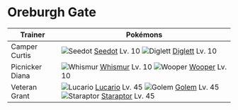 # Oreburgh Gate

Trainer                    | Pokémons
---                        | ---
Camper Curtis              | ![][273]  [Seedot] Lv. 10  ![][050]  [Diglett] Lv. 10
Picnicker Diana            | ![][293]  [Whismur] Lv. 10  ![][194]  [Wooper] Lv. 10
Veteran Grant              | ![][448]  [Lucario] Lv. 45  ![][076]  [Golem] Lv. 45  ![][398]  [Staraptor] Lv. 45


[050]: https://raw.githubusercontent.com/PokeAPI/sprites/master/sprites/pokemon/50.png "Diglett"
[076]: https://raw.githubusercontent.com/PokeAPI/sprites/master/sprites/pokemon/76.png "Golem"
[194]: https://raw.githubusercontent.com/PokeAPI/sprites/master/sprites/pokemon/194.png "Wooper"
[273]: https://raw.githubusercontent.com/PokeAPI/sprites/master/sprites/pokemon/273.png "Seedot"
[293]: https://raw.githubusercontent.com/PokeAPI/sprites/master/sprites/pokemon/293.png "Whismur"
[398]: https://raw.githubusercontent.com/PokeAPI/sprites/master/sprites/pokemon/398.png "Staraptor"
[448]: https://raw.githubusercontent.com/PokeAPI/sprites/master/sprites/pokemon/448.png "Lucario"
[Diglett]: pokemon_changes/050/
[Golem]: pokemon_changes/076/
[Wooper]: pokemon_changes/194/
[Seedot]: pokemon_changes/273/
[Whismur]: pokemon_changes/293/
[Staraptor]: pokemon_changes/398/
[Lucario]: pokemon_changes/448/
